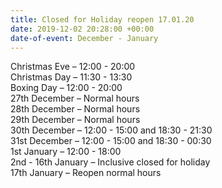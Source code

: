 ```yaml
---
title: Closed for Holiday reopen 17.01.20
date: 2019-12-02 20:28:00 +00:00
date-of-event: December - January
---
```


Christmas Eve – 12:00 - 20:00  
Christmas Day – 11:30 - 13:30  
Boxing Day – 12:00 - 20:00  
27th December – Normal hours  
28th December – Normal hours  
29th December – Normal hours  
30th December – 12:00 - 15:00 and 18:30 - 21:30  
31st December – 12:00 - 15:00 and 18:30 - 00:30  
1st January – 12:00 - 18:00  
2nd - 16th January – Inclusive closed for holiday  
17th January – Reopen normal hours  
